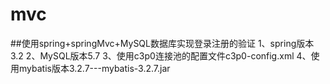 # mvc
##使用spring+springMvc+MySQL数据库实现登录注册的验证
  1、spring版本3.2
  2、MySQL版本5.7
  3、使用c3p0连接池的配置文件c3p0-config.xml
  4、使用mybatis版本3.2.7---mybatis-3.2.7.jar
  

